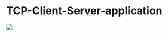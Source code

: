 # TCP-Client-Server-application
![](https://github.com/aizhannova/TCP-Client-Server-application/blob/master/1.png)

